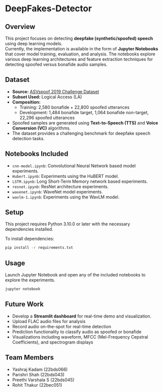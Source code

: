 # DeepFakes-Detector

## Overview
This project focuses on detecting **deepfake (synthetic/spoofed) speech** using deep learning models.  
Currently, the implementation is available in the form of **Jupyter Notebooks** that cover model training, evaluation, and analysis. The notebooks explore various deep learning architectures and feature extraction techniques for detecting spoofed versus bonafide audio samples.

## Dataset
- **Source:** [ASVspoof 2019 Challenge Dataset](https://www.asvspoof.org)  
- **Subset Used:** Logical Access (LA)  
- **Composition:**  
  - Training: 2,580 bonafide + 22,800 spoofed utterances  
  - Development: 1,484 bonafide target, 1,064 bonafide non-target, 22,296 spoofed utterances  
- Spoofed samples are generated using **Text-to-Speech (TTS)** and **Voice Conversion (VC)** algorithms.  
- The dataset provides a challenging benchmark for deepfake speech detection tasks.  

## Notebooks Included
- `cnn-model.ipynb`: Convolutional Neural Network based model experiments.
- `Hubert.ipynb`: Experiments using the HuBERT model.
- `LSTM.ipynb`: Long Short-Term Memory network based experiments.
- `resnet.ipynb`: ResNet architecture experiments.
- `wavenet.ipynb`: WaveNet model experiments.
- `wavlm-1.ipynb`: Experiments using the WavLM model.

## Setup
This project requires Python 3.10.0 or later with the necessary dependencies installed.

To install dependencies:
```bash
pip install -r requirements.txt
```

## Usage
Launch Jupyter Notebook and open any of the included notebooks to explore the experiments.

```bash
jupyter notebook
```

## Future Work
- Develop a **Streamlit dashboard** for real-time demo and visualization.
- Upload FLAC audio files for analysis
- Record audio on-the-spot for real-time detection
- Prediction functionality to classify audio as spoofed or bonafide
- Visualizations including waveform, MFCC (Mel-Frequency Cepstral Coefficients), and spectrogram displays

## Team Members
- Yashraj Kadam (22bds066)
- Parishri Shah (22bds043)
- Preethi Varshala S (22bds045)
- Rohit Thakur (22bec051)
